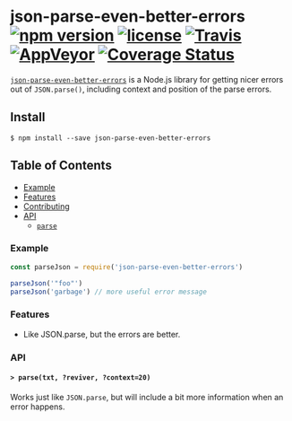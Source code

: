 # json-parse-even-better-errors [![npm version](https://img.shields.io/npm/v/json-parse-even-better-errors.svg)](https://npm.im/json-parse-even-better-errors) [![license](https://img.shields.io/npm/l/json-parse-even-better-errors.svg)](https://npm.im/json-parse-even-better-errors) [![Travis](https://img.shields.io/travis/npm/json-parse-even-better-errors.svg)](https://travis-ci.org/npm/json-parse-even-better-errors) [![AppVeyor](https://ci.appveyor.com/api/projects/status/github/npm/json-parse-even-better-errors?svg=true)](https://ci.appveyor.com/project/npm/json-parse-even-better-errors) [![Coverage Status](https://coveralls.io/repos/github/npm/json-parse-even-better-errors/badge.svg?branch=latest)](https://coveralls.io/github/npm/json-parse-even-better-errors?branch=latest)

[`json-parse-even-better-errors`](https://github.com/npm/json-parse-even-better-errors) is a Node.js library for
getting nicer errors out of `JSON.parse()`, including context and position of the parse errors.

## Install

`$ npm install --save json-parse-even-better-errors`

## Table of Contents

* [Example](#example)
* [Features](#features)
* [Contributing](#contributing)
* [API](#api)
  * [`parse`](#parse)

### Example

```javascript
const parseJson = require('json-parse-even-better-errors')

parseJson('"foo"')
parseJson('garbage') // more useful error message
```

### Features

* Like JSON.parse, but the errors are better.

### API

#### <a name="parse"></a> `> parse(txt, ?reviver, ?context=20)`

Works just like `JSON.parse`, but will include a bit more information when an
error happens.

